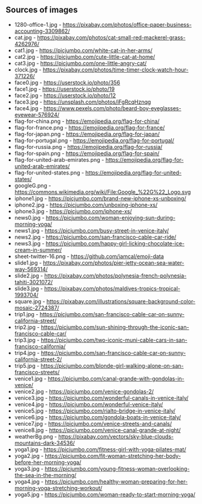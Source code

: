 ## Sources of images

- 1280-office-1.jpg - https://pixabay.com/photos/office-paper-business-accounting-3309862/
- cat.jpg - https://pixabay.com/photos/cat-small-red-mackerel-grass-4262976/
- cat1.jpg - https://picjumbo.com/white-cat-in-her-arms/
- cat2.jpg - https://picjumbo.com/cute-little-cat-at-home/
- cat3.jpg - https://picjumbo.com/one-little-angry-cat/
- clock.jpg - https://pixabay.com/photos/time-timer-clock-watch-hour-371226/
- face0.jpg - https://userstock.io/photo/356
- face1.jpg - https://userstock.io/photo/19
- face2.jpg - https://userstock.io/photo/12
- face3.jpg - https://unsplash.com/photos/iFgRcqHznqg
- face4.jpg - https://www.pexels.com/photo/beard-boy-eyeglasses-eyewear-576924/
- flag-for-china.png - https://emojipedia.org/flag-for-china/
- flag-for-france.png - https://emojipedia.org/flag-for-france/
- flag-for-japan.png - https://emojipedia.org/flag-for-japan/
- flag-for-portugal.png - https://emojipedia.org/flag-for-portugal/
- flag-for-russia.png - https://emojipedia.org/flag-for-russia/
- flag-for-spain.png - https://emojipedia.org/flag-for-spain/
- flag-for-united-arab-emirates.png - https://emojipedia.org/flag-for-united-arab-emirates/
- flag-for-united-states.png - https://emojipedia.org/flag-for-united-states/
- googleG.png - https://commons.wikimedia.org/wiki/File:Google_%22G%22_Logo.svg
- iphone1.jpg - https://picjumbo.com/brand-new-iphone-xs-unboxing/
- iphone2.jpg - https://picjumbo.com/unboxing-iphone-xs/
- iphone3.jpg - https://picjumbo.com/iphone-xs/
- news0.jpg - https://picjumbo.com/woman-enjoying-sun-during-morning-yoga/
- news1.jpg - https://picjumbo.com/busy-street-in-venice-italy/
- news2.jpg - https://picjumbo.com/san-francisco-cable-car-ride/
- news3.jpg - https://picjumbo.com/happy-girl-licking-chocolate-ice-cream-in-summer/
- sheet-twitter-16.png - https://github.com/iamcal/emoji-data
- slide1.jpg - https://pixabay.com/photos/pier-jetty-ocean-sea-water-way-569314/
- slide2.jpg - https://pixabay.com/photos/polynesia-french-polynesia-tahiti-3021072/
- slide3.jpg - https://pixabay.com/photos/maldives-tropics-tropical-1993704/
- square.jpg - https://pixabay.com/illustrations/square-background-color-mosaic-2724387/
- trip1.jpg - https://picjumbo.com/san-francisco-cable-car-on-sunny-california-street/
- trip2.jpg - https://picjumbo.com/sun-shining-through-the-iconic-san-francisco-cable-car/
- trip3.jpg - https://picjumbo.com/two-iconic-muni-cable-cars-in-san-francisco-california/
- trip4.jpg - https://picjumbo.com/san-francisco-cable-car-on-sunny-california-street-2/
- trip5.jpg - https://picjumbo.com/blonde-girl-walking-alone-on-san-francisco-streets/
- venice1.jpg - https://picjumbo.com/canal-grande-with-gondolas-in-venice/
- venice2.jpg - https://picjumbo.com/venice-gondolas-2/
- venice3.jpg - https://picjumbo.com/wonderful-canals-in-venice-italy/
- venice4.jpg - https://picjumbo.com/wonderful-venice-italy/
- venice5.jpg - https://picjumbo.com/rialto-bridge-in-venice-italy/
- venice6.jpg - https://picjumbo.com/gondola-boats-in-venice-italy/
- venice7.jpg - https://picjumbo.com/venice-streets-and-canals/
- venice8.jpg - https://picjumbo.com/venice-canal-grande-at-night/
- weatherBg.png - https://pixabay.com/vectors/sky-blue-clouds-mountains-dark-34536/
- yoga1.jpg - https://picjumbo.com/fitness-girl-with-yoga-pilates-mat/
- yoga2.jpg - https://picjumbo.com/fit-woman-stretching-her-body-before-her-morning-yoga/
- yoga3.jpg - https://picjumbo.com/young-fitness-woman-overlooking-the-sea-in-the-morning/
- yoga4.jpg - https://picjumbo.com/healthy-woman-preparing-for-her-morning-yoga-stretching-workout/
- yoga5.jpg - https://picjumbo.com/woman-ready-to-start-morning-yoga/
